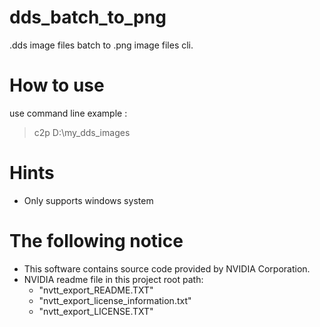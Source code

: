 # dds_batch_to_png
.dds image files batch to .png image files cli.

# How to use
use command line example : 
> c2p D:\my_dds_images

# Hints
- Only supports windows system

# The following notice
- This software contains source code provided by NVIDIA Corporation.
- NVIDIA readme file in this project root path:
    - "nvtt_export_README.TXT"
    - "nvtt_export_license_information.txt"
    - "nvtt_export_LICENSE.TXT"